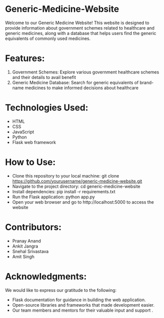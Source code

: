 # Generic-Medicine-Website
Welcome to our Generic Medicine Website! This website is designed to provide information about government schemes related to healthcare and generic medicines, along with a database that helps users find the generic equivalents of commonly used medicines.
# Features:
1. Government Schemes: Explore various government healthcare schemes and their details to avail benefit
2. Generic Medicine Database: Search for generic equivalents of brand-name medicines to make informed decisions about healthcare
# Technologies Used:
* HTML
* CSS
* JavaScript
* Python
* Flask web framework
# How to Use:
* Clone this repository to your local machine:
git clone https://github.com/yourusername/generic-medicine-website.git
* Navigate to the project directory:
cd generic-medicine-website
* Install dependencies:
pip install -r requirements.txt
* Run the Flask application:
python app.py
* Open your web browser and go to http://localhost:5000 to access the website
# Contributors:
* Pranay Anand
* Ankit Jangra
* Snehal Srivastava
* Amit Singh
# Acknowledgments:
We would like to express our gratitude to the following:
* Flask documentation for guidance in building the web application.
* Open-source libraries and frameworks that made development easier.
* Our team members and mentors for their valuable input and support
.
